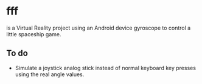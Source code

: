 fff
===

is a Virtual Reality project using an Android device gyroscope to control a little spaceship game.

To do
---
* Simulate a joystick analog stick instead of normal keyboard key presses using the real angle values.
